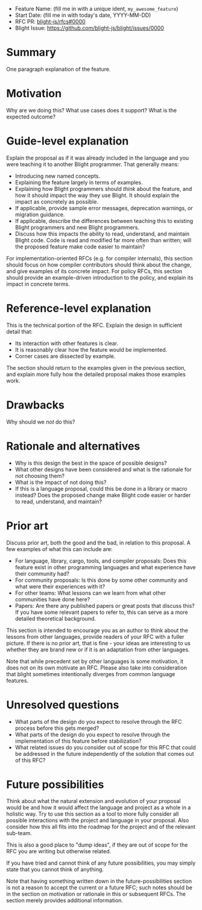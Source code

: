 - Feature Name: (fill me in with a unique ident, `my_awesome_feature`)
- Start Date: (fill me in with today's date, YYYY-MM-DD)
- RFC PR: [blight-js/rfcs#0000](https://github.com/blight-js/rfcs/pull/0000)
- Blight Issue: https://github.com/blight-js/blight/issues/0000

# Summary

[summary]: #summary

One paragraph explanation of the feature.

# Motivation

[motivation]: #motivation

Why are we doing this? What use cases does it support? What is the expected
outcome?

# Guide-level explanation

[guide-level-explanation]: #guide-level-explanation

Explain the proposal as if it was already included in the language and you were
teaching it to another Blight programmer. That generally means:

- Introducing new named concepts.
- Explaining the feature largely in terms of examples.
- Explaining how Blight programmers should _think_ about the feature, and how it
  should impact the way they use Blight. It should explain the impact as
  concretely as possible.
- If applicable, provide sample error messages, deprecation warnings, or
  migration guidance.
- If applicable, describe the differences between teaching this to existing
  Blight programmers and new Blight programmers.
- Discuss how this impacts the ability to read, understand, and maintain Blight
  code. Code is read and modified far more often than written; will the proposed
  feature make code easier to maintain?

For implementation-oriented RFCs (e.g. for compiler internals), this section
should focus on how compiler contributors should think about the change, and
give examples of its concrete impact. For policy RFCs, this section should
provide an example-driven introduction to the policy, and explain its impact in
concrete terms.

# Reference-level explanation

[reference-level-explanation]: #reference-level-explanation

This is the technical portion of the RFC. Explain the design in sufficient
detail that:

- Its interaction with other features is clear.
- It is reasonably clear how the feature would be implemented.
- Corner cases are dissected by example.

The section should return to the examples given in the previous section, and
explain more fully how the detailed proposal makes those examples work.

# Drawbacks

[drawbacks]: #drawbacks

Why should we _not_ do this?

# Rationale and alternatives

[rationale-and-alternatives]: #rationale-and-alternatives

- Why is this design the best in the space of possible designs?
- What other designs have been considered and what is the rationale for not
  choosing them?
- What is the impact of not doing this?
- If this is a language proposal, could this be done in a library or macro
  instead? Does the proposed change make Blight code easier or harder to read,
  understand, and maintain?

# Prior art

[prior-art]: #prior-art

Discuss prior art, both the good and the bad, in relation to this proposal. A
few examples of what this can include are:

- For language, library, cargo, tools, and compiler proposals: Does this feature
  exist in other programming languages and what experience have their community
  had?
- For community proposals: Is this done by some other community and what were
  their experiences with it?
- For other teams: What lessons can we learn from what other communities have
  done here?
- Papers: Are there any published papers or great posts that discuss this? If
  you have some relevant papers to refer to, this can serve as a more detailed
  theoretical background.

This section is intended to encourage you as an author to think about the
lessons from other languages, provide readers of your RFC with a fuller picture.
If there is no prior art, that is fine - your ideas are interesting to us
whether they are brand new or if it is an adaptation from other languages.

Note that while precedent set by other languages is some motivation, it does not
on its own motivate an RFC. Please also take into consideration that blight
sometimes intentionally diverges from common language features.

# Unresolved questions

[unresolved-questions]: #unresolved-questions

- What parts of the design do you expect to resolve through the RFC process
  before this gets merged?
- What parts of the design do you expect to resolve through the implementation
  of this feature before stabilization?
- What related issues do you consider out of scope for this RFC that could be
  addressed in the future independently of the solution that comes out of this
  RFC?

# Future possibilities

[future-possibilities]: #future-possibilities

Think about what the natural extension and evolution of your proposal would be
and how it would affect the language and project as a whole in a holistic way.
Try to use this section as a tool to more fully consider all possible
interactions with the project and language in your proposal. Also consider how
this all fits into the roadmap for the project and of the relevant sub-team.

This is also a good place to "dump ideas", if they are out of scope for the RFC
you are writing but otherwise related.

If you have tried and cannot think of any future possibilities, you may simply
state that you cannot think of anything.

Note that having something written down in the future-possibilities section is
not a reason to accept the current or a future RFC; such notes should be in the
section on motivation or rationale in this or subsequent RFCs. The section
merely provides additional information.
